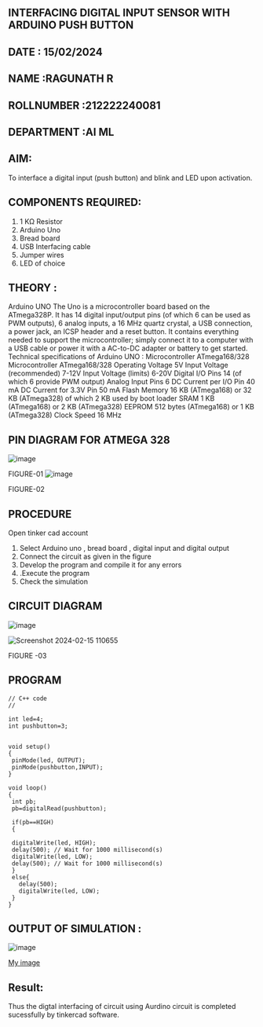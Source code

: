 ## INTERFACING DIGITAL INPUT SENSOR WITH ARDUINO PUSH BUTTON
## DATE : 15/02/2024
## NAME :RAGUNATH R																			             
## ROLLNUMBER :212222240081
## DEPARTMENT :AI ML


## AIM:
To interface a digital input (push button) and blink and LED upon activation.
## COMPONENTS REQUIRED:
1.	1 KΩ Resistor 
2.	Arduino Uno 
3.	Bread board 
4.	USB Interfacing cable 
5.	Jumper wires 
6.	LED of choice 
## THEORY :
Arduino UNO
 	  The Uno is a microcontroller board based on the ATmega328P. It has 14 digital input/output pins (of which 6 can be used as PWM outputs), 6 analog inputs, a 16 MHz quartz crystal, a USB connection, a power jack, an ICSP header and a reset button. It contains everything needed to support the microcontroller; simply connect it to a computer with a USB cable or power it with a AC-to-DC adapter or battery to get started.
	Technical specifications of Arduino UNO :
Microcontroller	ATmega168/328
Microcontroller	ATmega168/328
Operating Voltage	5V
Input Voltage (recommended)	7-12V
Input Voltage (limits)	6-20V
Digital I/O Pins	14 (of which 6 provide PWM output)
Analog Input Pins	6
DC Current per I/O Pin	40 mA
DC Current for 3.3V Pin	50 mA
Flash Memory	16 KB (ATmega168) or 32 KB (ATmega328) of which 2 KB used by boot loader
SRAM	1 KB (ATmega168) or 2 KB (ATmega328)
EEPROM	512 bytes (ATmega168) or 1 KB (ATmega328)
Clock Speed	16 MHz
## PIN DIAGRAM FOR ATMEGA 328
 
![image](https://user-images.githubusercontent.com/36288975/163530394-115baee4-7ed1-49fe-9cce-d7b625e11e85.png)

FIGURE-01
![image](https://user-images.githubusercontent.com/36288975/163530431-4d390e98-0942-42d8-95b8-f57d348e6ad8.png)

FIGURE-02
## PROCEDURE 
 Open tinker cad account 
1.	Select Arduino uno , bread board , digital input and digital output 
2.	Connect the circuit as given in the figure 
3.	Develop the program and compile it for any errors 
4.	 .Execute the program 
5.	Check the simulation 



## CIRCUIT DIAGRAM 


![image](https://user-images.githubusercontent.com/36288975/163530437-87a0afbd-b3c9-44ad-b907-5de63486fb9d.png)

![Screenshot 2024-02-15 110655](https://github.com/Ragu-123/-INTERFACING-DIGITAL-INPUT-SENSOR-WITH-ARDUINO-PUSH-BUTTON-/assets/113915622/75dd80c9-1f2c-4b32-819a-b636641e7b96)

FIGURE -03




## PROGRAM 
 ```
// C++ code
//

int led=4;
int pushbutton=3;


void setup()
{
  pinMode(led, OUTPUT);
  pinMode(pushbutton,INPUT);
}

void loop()
{
  int pb;
  pb=digitalRead(pushbutton);
  
  if(pb==HIGH)
  {
  
  digitalWrite(led, HIGH);
  delay(500); // Wait for 1000 millisecond(s)
  digitalWrite(led, LOW);
  delay(500); // Wait for 1000 millisecond(s)
  }
  else{
    delay(500);
    digitalWrite(led, LOW);
  }
}
```

## OUTPUT OF SIMULATION :
![image](https://github.com/Ragu-123/-INTERFACING-DIGITAL-INPUT-SENSOR-WITH-ARDUINO-PUSH-BUTTON-/assets/113915622/ae40fc11-440a-40ff-9828-51e7d139af22)


[My image](username.github.com/repository/img/image.jpg)

## Result:
Thus the digtal interfacing of circuit using Aurdino circuit is completed sucessfully by tinkercad software.
